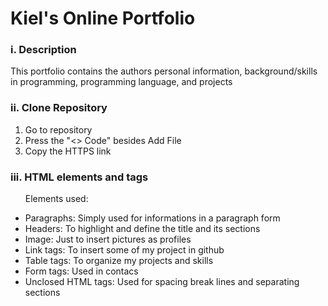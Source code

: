 <h1>Kiel's Online Portfolio</h1>
<h3>i. Description</h3>
<p>This portfolio contains the authors personal information, background/skills in programming, programming language, and projects</p>
<h3>ii. Clone Repository</h3>
<ol>
  <li>Go to repository</li>
  <li>Press the "<> Code" besides Add File</li>
  <li>Copy the HTTPS link</li>
</ol>

<h3>iii. HTML elements and tags</h3>
<ul>
  <p>Elements used:</p>
  <li>Paragraphs: Simply used for informations in a paragraph form</li>
  <li>Headers: To highlight and define the title and its sections</li>
  <li>Image: Just to insert pictures as profiles</li>
  <li>Link tags: To insert some of my project in github</li>
  <li>Table tags: To organize my projects and skills</li>
  <li>Form tags: Used in contacs</li>
  <li>Unclosed HTML tags: Used for spacing break lines and separating sections</li>
</ul>

